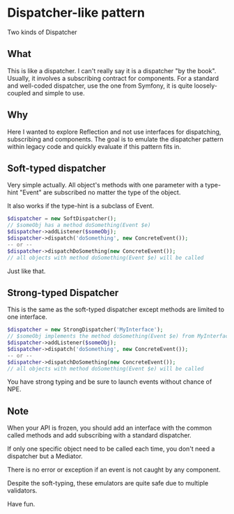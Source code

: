 # Dispatcher-like pattern

Two kinds of Dispatcher

## What

This is like a dispatcher. I can't really
say it is a dispatcher "by the book". Usually, it involves a subscribing
contract for components. For a standard and well-coded dispatcher, use the one
from Symfony, it is quite loosely-coupled and simple to use.

## Why

Here I wanted to explore Reflection and not use interfaces for dispatching, 
subscribing and components. The goal is to emulate the dispatcher pattern 
within legacy code and quickly evaluate if this pattern fits in.

## Soft-typed dispatcher

Very simple actually. All object's methods with one parameter with a 
type-hint "Event" are subscribed no matter the type of the object.

It also works if the type-hint is a subclass of Event. 

```php
$dispatcher = new SoftDispatcher();
// $someObj has a method doSomething(Event $e)
$dispatcher->addListener($someObj);
$dispatcher->dispatch('doSomething', new ConcreteEvent());
-- or --
$dispatcher->dispatchDoSomething(new ConcreteEvent());
// all objects with method doSomething(Event $e) will be called
```

Just like that.

## Strong-typed Dispatcher

This is the same as the soft-typed dispatcher except methods are limited to
one interface.

```php
$dispatcher = new StrongDispatcher('MyInterface');
// $someObj implements the method doSomething(Event $e) from MyInterface
$dispatcher->addListener($someObj);
$dispatcher->dispatch('doSomething', new ConcreteEvent());
-- or --
$dispatcher->dispatchDoSomething(new ConcreteEvent());
// all objects with method doSomething(Event $e) will be called
```

You have strong typing and be sure to launch events without chance of NPE.

## Note

When your API is frozen, you should add an interface with
the common called methods and add subscribing with a standard dispatcher.

If only one specific object need to be called each time, you don't need a dispatcher
but a Mediator. 

There is no error or exception if an event is not caught by any component.

Despite the soft-typing, these emulators are quite safe due to multiple validators.

Have fun.
